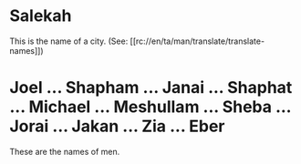 # Salekah

This is the name of a city. (See: [[rc://en/ta/man/translate/translate-names]])

# Joel ... Shapham ... Janai ... Shaphat ... Michael ... Meshullam ... Sheba ... Jorai ... Jakan ... Zia ... Eber

These are the names of men.